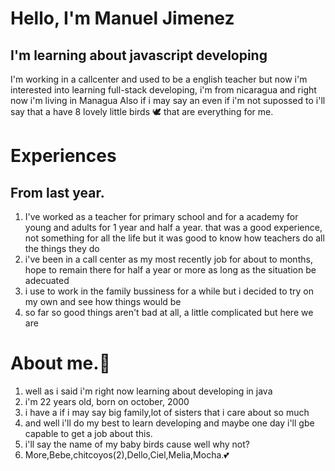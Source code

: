 # Hello, I'm Manuel Jimenez
## I'm learning about javascript developing
I'm working in a callcenter and used to be a english teacher but now i'm interested into learning full-stack developing, i'm from nicaragua and right now i'm living in Managua
Also if i may say an even if i'm not supossed to i'll say that a have 8 lovely little birds 🕊️ that are everything for me.

# Experiences
## From last year.
1. I've worked as a teacher for primary school and for a academy for young and adults for 1 year and half a year.
that was a good experience, not something for all the life but it was good to know how teachers do all the things they do
1. i've been in a call center as my most recently job for about to months, hope to remain there for half a year or more as long as the situation be adecuated 
1. i use to work in the family bussiness for a while but i decided to try on my own and see how things would be
1. so far so good things aren't bad at all, a little complicated but here we are

# About me.👻
1. well as i said i'm right now learning about developing in java 
1. i'm 22 years old, born on october, 2000
1. i have a if i may say big family,lot of sisters that i care about so much
1. and well i'll do my best to learn developing and maybe one day i'll gbe capable to get a job about this.
2. i'll say the name of my baby birds cause well why not?
3. More,Bebe,chitcoyos(2),Dello,Ciel,Melia,Mocha.💕
